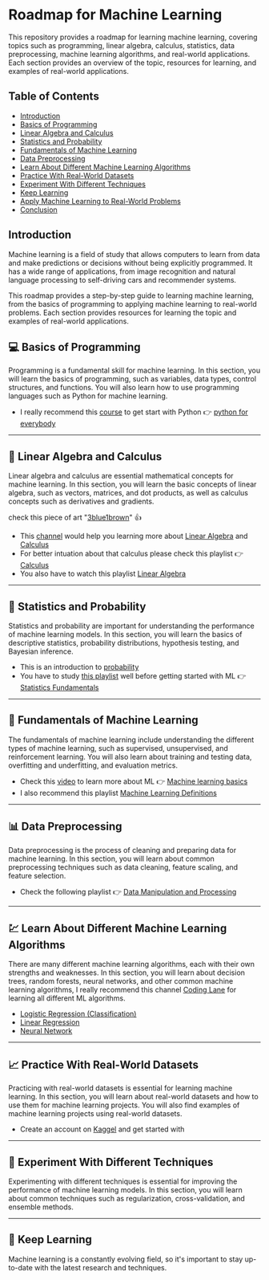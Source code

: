 # Roadmap for Machine Learning
This repository provides a roadmap for learning machine learning, covering topics such as programming, linear algebra, calculus, statistics, data preprocessing, machine learning algorithms, and real-world applications. Each section provides an overview of the topic, resources for learning, and examples of real-world applications.

## Table of Contents
- [Introduction](#Introduction)
- [Basics of Programming](#computer-Basics-of-Programming)
- [Linear Algebra and Calculus](#calling-Linear-Algebra-and-Calculus)
- [Statistics and Probability](#book-Statistics-and-Probability)
- [Fundamentals of Machine Learning](#robot-Fundamentals-of-Machine-Learning)
- [Data Preprocessing](#bar_chart-Data-Preprocessing)
- [Learn About Different Machine Learning Algorithms](#chart-Learn-About-Different-Machine-Learning-Algorithms)
- [Practice With Real-World Datasets](#chart_with_upwards_trend-Practice-With-Real-World-Datasets)
- [Experiment With Different Techniques](#1st_place_medal-Experiment-With-Different-Techniques)
- [Keep Learning](#runner-Keep-Learning)
- [Apply Machine Learning to Real-World Problems](#Apply-Machine-Learning-to-Real-World-Problems)
- [Conclusion](#Conclusion)

## Introduction
Machine learning is a field of study that allows computers to learn from data and make predictions or decisions without being explicitly programmed. It has a wide range of applications, from image recognition and natural language processing to self-driving cars and recommender systems.

This roadmap provides a step-by-step guide to learning machine learning, from the basics of programming to applying machine learning to real-world problems. Each section provides resources for learning the topic and examples of real-world applications.

## :computer: Basics of Programming
Programming is a fundamental skill for machine learning. In this section, you will learn the basics of programming, such as variables, data types, control structures, and functions. You will also learn how to use programming languages such as Python for machine learning.

- I really recommend this [course](https://www.youtube.com/watch?v=avkSMuMHTI0&list=PLJLIYIKY1aBzR3KvoH30IZLABDs6ACPvc) to get start with Python :point_right: [python for everybody](https://www.youtube.com/watch?v=avkSMuMHTI0&list=PLJLIYIKY1aBzR3KvoH30IZLABDs6ACPvc)

***

## :calling: Linear Algebra and Calculus
Linear algebra and calculus are essential mathematical concepts for machine learning. In this section, you will learn the basic concepts of linear algebra, such as vectors, matrices, and dot products, as well as calculus concepts such as derivatives and gradients.

check this piece of art "[3blue1brown](https://www.youtube.com/@3blue1brown/playlists)" :thumbsup:

- This [channel](https://www.youtube.com/@3blue1brown/playlists) would help you learning more about [Linear Algebra](https://www.youtube.com/playlist?list=PLZHQObOWTQDPD3MizzM2xVFitgF8hE_ab) and [Calculus](https://www.youtube.com/playlist?list=PLZHQObOWTQDMsr9K-rj53DwVRMYO3t5Yr)
- For better intuation about that calculus please check this playlist :point_right: [Calculus](https://www.youtube.com/playlist?list=PLZHQObOWTQDMsr9K-rj53DwVRMYO3t5Yr)
- You also have to watch this playlist [Linear Algebra](https://www.youtube.com/playlist?list=PLZHQObOWTQDPD3MizzM2xVFitgF8hE_ab)

***

## :book: Statistics and Probability
Statistics and probability are important for understanding the performance of machine learning models. In this section, you will learn the basics of descriptive statistics, probability distributions, hypothesis testing, and Bayesian inference.

- This is an introduction to [probability](https://www.youtube.com/watch?v=8idr1WZ1A7Q&list=PLZHQObOWTQDOjmo3Y6ADm0ScWAlEXf-fp)
- You have to study [this playlist](https://www.youtube.com/watch?v=qBigTkBLU6g&list=PLblh5JKOoLUK0FLuzwntyYI10UQFUhsY9) well before getting started with ML :point_right: [Statistics Fundamentals](https://www.youtube.com/watch?v=qBigTkBLU6g&list=PLblh5JKOoLUK0FLuzwntyYI10UQFUhsY9)

***

## :robot: Fundamentals of Machine Learning
The fundamentals of machine learning include understanding the different types of machine learning, such as supervised, unsupervised, and reinforcement learning. You will also learn about training and testing data, overfitting and underfitting, and evaluation metrics.

- Check this [video](https://www.youtube.com/watch?v=ukzFI9rgwfU) to learn more about ML :point_right: [Machine learning basics](https://www.youtube.com/watch?v=ukzFI9rgwfU)
- I also recommend this playlist [Machine Learning Definitions](https://www.youtube.com/playlist?list=PLuhqtP7jdD8BpW2kOdIbjLI3HpuqeoMb-)

***

## :bar_chart: Data Preprocessing
Data preprocessing is the process of cleaning and preparing data for machine learning. In this section, you will learn about common preprocessing techniques such as data cleaning, feature scaling, and feature selection.

- Check the following playlist 👉 [Data Manipulation and Processing](https://www.youtube.com/watch?v=C8sPV25PCs0&list=PLea0WJq13cnCno6_21x__20J9kBvrwyog&index=46)

***

## :chart: Learn About Different Machine Learning Algorithms
There are many different machine learning algorithms, each with their own strengths and weaknesses. In this section, you will learn about decision trees, random forests, neural networks, and other common machine learning algorithms, I really recommend this channel [Coding Lane](https://www.youtube.com/@CodingLane) for learning all different ML algorithms.

- [Logistic Regression (Classification)](https://www.youtube.com/playlist?list=PLuhqtP7jdD8Chy7QIo5U0zzKP8-emLdny)
- [Linear Regression](https://www.youtube.com/playlist?list=PLuhqtP7jdD8AFocJuxC6_Zz0HepAWL9cF)
- [Neural Network](https://www.youtube.com/playlist?list=PLuhqtP7jdD8CftMk831qdE8BlIteSaNzD)

***

## :chart_with_upwards_trend: Practice With Real-World Datasets
Practicing with real-world datasets is essential for learning machine learning. In this section, you will learn about real-world datasets and how to use them for machine learning projects. You will also find examples of machine learning projects using real-world datasets.

- Create an account on [Kaggel](https://www.kaggle.com/) and get started with

***

## :1st_place_medal: Experiment With Different Techniques
Experimenting with different techniques is essential for improving the performance of machine learning models. In this section, you will learn about common techniques such as regularization, cross-validation, and ensemble methods.

***

## :runner: Keep Learning
Machine learning is a constantly evolving field, so it's important to stay up-to-date with the latest research and techniques.
